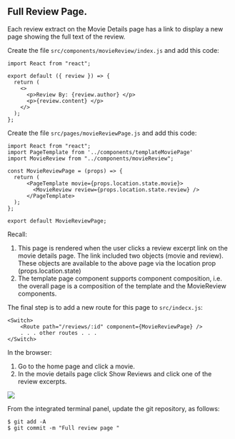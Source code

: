 ## Full Review Page.

Each review extract on the Movie Details page has a link to display a new page showing the full text of the review. 

Create the file `src/components/movieReview/index.js` and add this code:
~~~
import React from "react";

export default ({ review }) => {
  return (
    <>
      <p>Review By: {review.author} </p>
      <p>{review.content} </p>
    </>
  );
};
~~~

Create the file `src/pages/movieReviewPage.js` and add this code:
~~~
import React from "react";
import PageTemplate from '../components/templateMoviePage'
import MovieReview from "../components/movieReview";

const MovieReviewPage = (props) => {
  return (
      <PageTemplate movie={props.location.state.movie}>
        <MovieReview review={props.location.state.review} /> 
      </PageTemplate>
  );
};

export default MovieReviewPage;
~~~
Recall:

1. This page is rendered when the user clicks a review excerpt link on the movie details page. The link included two objects (movie and review). These objects are available to the above page via the location prop (props.location.state)
1. The template page component supports component composition, i.e. the overall page is a composition of the template and the MovieReview components.

The final step is to add a new route for this page to `src/indecx.js`:
~~~
<Switch>
    <Route path="/reviews/:id" component={MovieReviewPage} />
    . . . other routes . . .
</Switch>
~~~

In the browser:

1. Go to the home page and click a movie.
1. In the movie details page click Show Reviews and click one of the review excerpts.

![][freview]

From the integrated terminal panel, update the git repository, as follows:
~~~
$ git add -A
$ git commit -m "Full review page "
~~~

[freview]: ./img/freview.png
